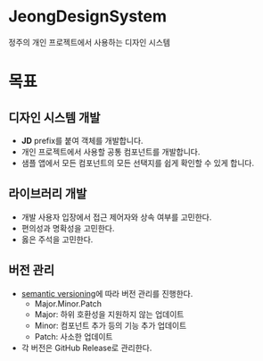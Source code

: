 # JeongDesignSystem
정주의 개인 프로젝트에서 사용하는 디자인 시스템

# 목표
## 디자인 시스템 개발
- **JD** prefix를 붙여 객체를 개발합니다.
- 개인 프로젝트에서 사용할 공통 컴포넌트를 개발합니다.
- 샘플 앱에서 모든 컴포넌트의 모든 선택지를 쉽게 확인할 수 있게 합니다.

## 라이브러리 개발
- 개발 사용자 입장에서 접근 제어자와 상속 여부를 고민한다.
- 편의성과 명확성을 고민한다.
- 옳은 주석을 고민한다.

## 버전 관리
- [semantic versioning](https://semver.org)에 따라 버전 관리를 진행한다.
  - Major.Minor.Patch
  - Major: 하위 호환성을 지원하지 않는 업데이트
  - Minor: 컴포넌트 추가 등의 기능 추가 업데이트
  - Patch: 사소한 업데이트
- 각 버전은 GitHub Release로 관리한다.
